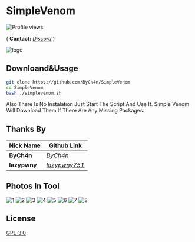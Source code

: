 # SimpleVenom
![Profile views](https://gpvc.arturio.dev/ByCh4n)

(
**Contact:**
[*Discord*](https://discord.gg/m5B4c5rnbR)
)

![logo](https://user-images.githubusercontent.com/67187998/102699886-3fed9c00-41fd-11eb-8163-eaf72618e862.png)

## Downloand&Usage

```bash
git clone https://github.com/ByCh4n/SimpleVenom
cd SimpleVenom
bash ./simplevenom.sh
```
Also There Is No Instalatıon Just Start The Script And Use It. Simple Venom Will Download Them If There Are Any Missing Packages.

## Thanks By

Nick Name | Github Link
--- | --- 
**ByCh4n**  | [*ByCh4n*](https://github.com/ByCh4n/)
**lazypwny** | [*lazypwny751*](https://github.com/lazypwny751)

## Photos In Tool

![1](https://user-images.githubusercontent.com/67187998/102700791-6e6f7500-4205-11eb-814d-8b8427acd551.png)
![2](https://user-images.githubusercontent.com/67187998/102700793-6fa0a200-4205-11eb-8ecb-52c605444ab2.png)
![3](https://user-images.githubusercontent.com/67187998/102700794-6fa0a200-4205-11eb-8313-1754122860d7.png)
![4](https://user-images.githubusercontent.com/67187998/102700795-70393880-4205-11eb-9d7c-ff8036f166e5.png)
![5](https://user-images.githubusercontent.com/67187998/102700796-70d1cf00-4205-11eb-8a8a-15aca62e5a33.png)
![6](https://user-images.githubusercontent.com/67187998/102700797-70d1cf00-4205-11eb-9c60-b2e5cf9d7c6c.png)
![7](https://user-images.githubusercontent.com/67187998/102700798-716a6580-4205-11eb-85ef-633f3dce9125.png)
![8](https://user-images.githubusercontent.com/67187998/102700799-716a6580-4205-11eb-98dc-f729136107ef.png)

## License
[GPL-3.0](https://choosealicense.com/licenses/gpl-3.0/)

